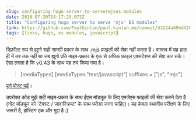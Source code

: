 ```yaml
---
slug: configuring-hugo-server-to-servermjses-modules
date: 2018-07-20T14:17:29.072Z
title: "Configuring hugo server to serve 'mjs' ES modules"
link: https://github.com/PaulKinlan/paul.kinlan.me/commit/43224a694d420fa5ede1e9e6eda042a562d5a6c5
tags: [links, hugo, es modules, javascript]
---
```

डिफ़ॉल्ट रूप से ह्यूगो सही सामग्री प्रकार के साथ .mjs फ़ाइलों की सेवा नहीं करता है। वास्तव में यह हाल ही में तब तक नहीं था जब ह्यूगो प्रति माइम-प्रकार के एक से अधिक फ़ाइल एक्सटेंशन की सेवा कर सके। ऐसा लगता है कि v0.43 के साथ यह तय किया गया है।

> [mediaTypes]
>   [mediaTypes."text/javascript"]
>      suffixes = ["js", "mjs"]


[पूर्ण पोस्ट पढ़ें](https://github.com/PaulKinlan/paul.kinlan.me/commit/43224a694d420fa5ede1e9e6eda042a562d5a6c5)।

उपरोक्त कोड मुझे सही माइम-प्रकार के साथ ईएस मॉड्यूल के लिए एमजेएस फाइलों की सेवा करने देता है (नोट मॉड्यूल को 'टेक्स्ट / जावास्क्रिप्ट' के साथ परोसा जाना चाहिए)। यह केवल स्थानीय परीक्षण के लिए जरूरी है, होस्टिंग एक और मुद्दा है :)
